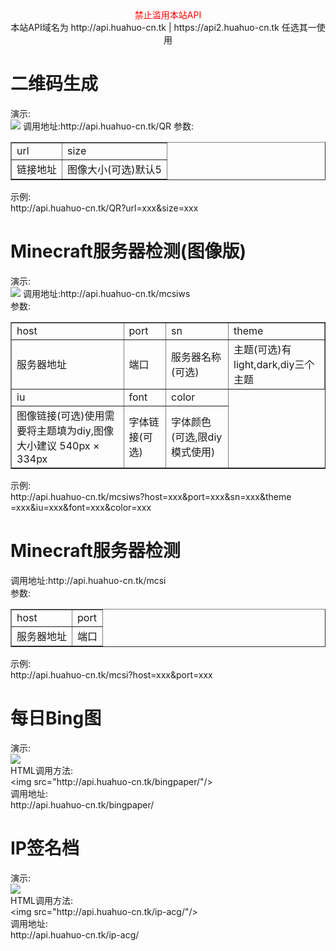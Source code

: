 <center>
 <font color="red">禁止滥用本站API</font>
 <br />本站API域名为 http://api.huahuo-cn.tk | https://api2.huahuo-cn.tk 任选其一使用
</center>
<h1>二维码生成</h1>
演示:<br /><img src="http://api.huahuo-cn.tk/QR?url=https://huahuo-cn.tk&size=8">
调用地址:http://api.huahuo-cn.tk/QR
参数:<br />
<table border="1">
<tr>
 <td>url</td>
 <td>size</td>
</tr>
<tr>
 <td>链接地址</td>
 <td>图像大小(可选)默认5</td>
</tr>
</table>
示例:<br />http://api.huahuo-cn.tk/QR?url=xxx&size=xxx
<h1>Minecraft服务器检测(图像版)</h1>
演示:<br /><img src="http://api.huahuo-cn.tk/mcsiws?host=mc.hypixel.net&port=25565&sn=Hypixel">
调用地址:http://api.huahuo-cn.tk/mcsiws<br />
参数:<br />
<table border="1">
<tr>
 <td>host</td>
 <td>port</td>
 <td>sn</td>
 <td>theme</td>
</tr>
<tr>
 <td>服务器地址</td>
 <td>端口</td>
 <td>服务器名称(可选)</td>
 <td>主题(可选)有light,dark,diy三个主题</td>
</tr>
<tr>
 <td>iu</td>
 <td>font</td>
 <td>color</td>
</tr>
<tr>
 <td>图像链接(可选)使用需要将主题填为diy,图像大小建议 540px × 334px</td>
 <td>字体链接(可选)</td>
 <td>字体颜色(可选,限diy模式使用)
</tr>
</table>
示例:<br />http://api.huahuo-cn.tk/mcsiws?host=xxx&port=xxx&sn=xxx&theme<br />=xxx&iu=xxx&font=xxx&color=xxx
<h1>Minecraft服务器检测</h1>
调用地址:http://api.huahuo-cn.tk/mcsi<br />
参数:<br />
<table border="1">
<tr>
 <td>host</td>
 <td>port</td>
</tr>
<tr>
 <td>服务器地址</td>
 <td>端口</td>
</tr>
</table>
示例:<br />http://api.huahuo-cn.tk/mcsi?host=xxx&port=xxx
<h1>每日Bing图</h1>
 <p>演示:<br />
  <img src="http://api.huahuo-cn.tk/bingpaper/"/><br />
  HTML调用方法:<br />
  &lt;img src=&quot;http://api.huahuo-cn.tk/bingpaper/&quot;/&gt;<br />
  调用地址:<br />
  http://api.huahuo-cn.tk/bingpaper/<br />
 </p>
<h1>IP签名档</h1>
 <p>演示:<br />
  <img src="http://api.huahuo-cn.tk/ip-acg/"/><br />
  HTML调用方法:<br />
  &lt;img src=&quot;http://api.huahuo-cn.tk/ip-acg/&quot;/&gt;<br />
  调用地址:<br />
  http://api.huahuo-cn.tk/ip-acg/<br />
 </p>
